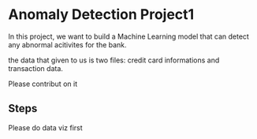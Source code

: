 # Anomaly Detection Project1
In this project, we want to build a Machine Learning model that can detect any abnormal acitivites for the bank.

the data that given to us is two files: credit card informations and transaction data.

Please contribut on it

## Steps
Please do data viz first
